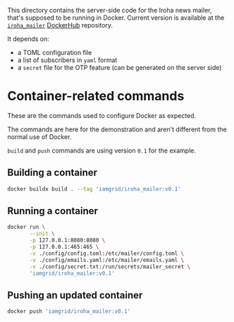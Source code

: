 This directory contains the server-side code
for the Iroha news mailer, that's supposed to be running in Docker.
Current version is available at the [`iroha_mailer`](https://hub.docker.com/r/iamgrid/iroha_mailer) [DockerHub](https://hub.docker.com) repository.

It depends on:

* a TOML configuration file
* a list of subscribers in `yaml` format
* a `secret` file for the OTP feature (can be generated on the server side)

# Container-related commands

These are the commands used to configure Docker as expected.

The commands are here for the demonstration and aren't
different from the normal use of Docker.

`build` and `push` commands are using version `0.1` for the example.

## Building a container

```bash
docker buildx build . --tag 'iamgrid/iroha_mailer:v0.1'
```

## Running a container

```bash
docker run \
       --init \
       -p 127.0.0.1:8080:8080 \
       -p 127.0.0.1:465:465 \
       -v ./config/config.toml:/etc/mailer/config.toml \
       -v ./config/emails.yaml:/etc/mailer/emails.yaml \
       -v ./config/secret.txt:/run/secrets/mailer_secret \
       'iamgrid/iroha_mailer:v0.1'
```

## Pushing an updated container

```bash
docker push 'iamgrid/iroha_mailer:v0.1'
```